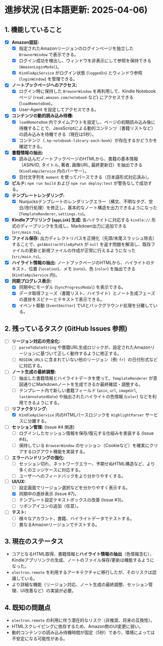 # 進捗状況 (日本語更新: 2025-04-06)

## 1. 機能していること

- [x] **Amazon認証:**
    - [x] 指定されたAmazonリージョンのログインページを独立した `BrowserWindow` で表示できる。
    - [x] ログイン成功を検出し、ウィンドウを非表示にして参照を保持できる (`AmazonLoginModal`)。
    - [x] `KindleApiService` がログイン状態 (`loggedIn`) とウィンドウ参照 (`loginWindow`) を管理できる。
- [x] **ノートブックページへのアクセス:**
    - [x] ログイン時に保持した `BrowserWindow` を再利用して、Kindle Notebook ページ (`read.amazon.com/notebook` など) にアクセスできる (`loadRemoteDom`)。
    - [x] User-Agent を設定してアクセスできる。
- [x] **コンテンツの動的読み込み待機:**
    - [x] `loadRemoteDom` 内でタイムアウトを設定し、ページの初期読み込み後に待機することで、JavaScriptによる動的コンテンツ（書籍リストなど）の読み込みを待機できる（現在は5秒）。
    - [x] コンテンツ（`.kp-notebook-library-each-book`）が存在するかどうかを確認できる。
- [x] **書籍情報の抽出:**
    - [x] 読み込んだノートブックページのHTMLから、書籍の基本情報（ASIN/ID, タイトル, 著者, 画像URL, 最終更新日）を抽出できる (`KindleApiService` 内のパーサー）。
    - [x] 日付文字列を `moment` を使ってパースできる（日本語形式対応済み）。
- [x] **ビルド:** `npm run build` および `npm run deploy:test` が警告なしで成功する。
- [x] **テンプレートレンダリング:**
    - [x] Nunjucksテンプレートのレンダリングエラー（構文、不明なタグ、空白/改行処理）を修正し、基本的なノート構造を出力できるようになった (`TemplateRenderer`, `settings.ts`)。
- [x] **Kindleアプリリンク (`appLink`) 生成:** 各ハイライトに対応する `kindle://` 形式のディープリンクを生成し、Markdown出力に追加できる (`src/main.ts`)。
- [x] **ファイル保存:** 出力ディレクトリパスを正規化（先頭/末尾スラッシュ除去）することで、`getAbstractFileByPath` が `null` を返す問題を解消し、既存ファイルの更新と新規ファイルの作成が正常に行えるようになった (`src/main.ts`)。
- [x] **ハイライト情報の抽出:** ノートブックページのHTMLから、ハイライトのテキスト、位置 (`location`)、メモ (`note`)、色 (`color`) を抽出できる (`KindleApiService` 内)。
- [x] **同期プログレス表示:**
    - [x] 同期中にモーダル (`SyncProgressModal`) を表示できる。
    - [x] データ取得フェーズ（書籍リスト、ハイライト）とノート生成フェーズの進捗をスピナーとテキストで表示できる。
    - [x] イベント駆動 (`EventEmitter`) でUIとバックグラウンド処理を分離している。

## 2. 残っているタスク (GitHub Issues 参照)

- [ ] **リージョン対応の完全化:**
    - [ ] `parseToDateString` や書籍URL生成ロジックが、設定されたAmazonリージョンに基づいて正しく動作するように修正する。
    - [ ] `REGION_URLS` に含まれていない他のリージョン（例: `fr`）の日付形式などに対応する。
- [ ] **ノート生成の最終調整:**
    - [ ] 抽出した書籍情報とハイライトデータを使って、`TemplateRenderer` が意図通りにMarkdownノートを生成できるか最終確認・調整する。
    - [ ] テンプレート内で新しい書籍フィールド (`asin`, `url`, `imageUrl`, `lastAnnotatedDate`) や抽出されたハイライトの色情報 (`color`) などを利用できるようにする。
- [ ] **リファクタリング:**
    - [x] `KindleApiService` 内のHTMLパースロジックを `HighlightParser` サービスに分離する。
- [ ] **セッション管理:** (Issue #4 関連)
    - [ ] ログインしたセッション情報を保存/復元する仕組みを実装する (Issue #4)。
    - [ ] 保持している `BrowserWindow` のセッション（Cookieなど）を確実にクリアするログアウト機能を実装する。
- [ ] **エラーハンドリングの強化:**
    - [ ] セッション切れ、ネットワークエラー、予期せぬHTML構造など、より多くのエッジケースに対応する。
    - [ ] ユーザーへのフィードバックをより分かりやすくする。
- [ ] **UI/UX:**
    - [ ] 設定画面でリージョン選択などを分かりやすく表示する。
    - [x] 同期中の進捗表示 (Issue #7)。
    - [ ] テンプレート設定テキストボックスの改善 (Issue #3)。
    - [ ] リボンアイコンの追加（任意）。
- [ ] **テスト:**
    - [ ] 様々なアカウント、書籍、ハイライトデータでテストする。
    - [ ] 異なるAmazonリージョンでテストする。

## 3. 現在のステータス

*   コアとなるHTML取得、書籍情報と**ハイライト情報の抽出**（色情報含む）、Kindleアプリリンクの生成、ノートのファイル保存/更新は機能するようになった。
*   `electron.remote` を利用するアーキテクチャに移行したが、そのリスクは認識している。
*   より詳細な機能（リージョン対応、ノート生成の最終調整、セッション管理、UI改善など）の実装が必要。

## 4. 既知の問題点

*   `electron.remote` の利用に伴う潜在的なリスク（非推奨、将来の互換性）。
*   HTMLスクレイピングに依存するため、Amazon側のUI変更に弱い。
*   動的コンテンツの読み込み待機時間が固定（5秒）であり、環境によっては不安定になる可能性がある。
